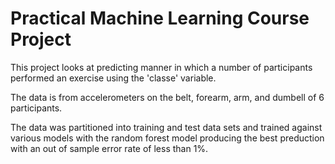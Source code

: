 # Practical Machine Learning Course Project

This project looks at predicting manner in which a number of participants performed an exercise using the 'classe' variable.

The data is from accelerometers on the belt, forearm, arm, and dumbell of 6 participants.

The data was partitioned into training and test data sets and trained against various models with the random forest model producing the best preduction with an out of sample error rate of less than 1%.